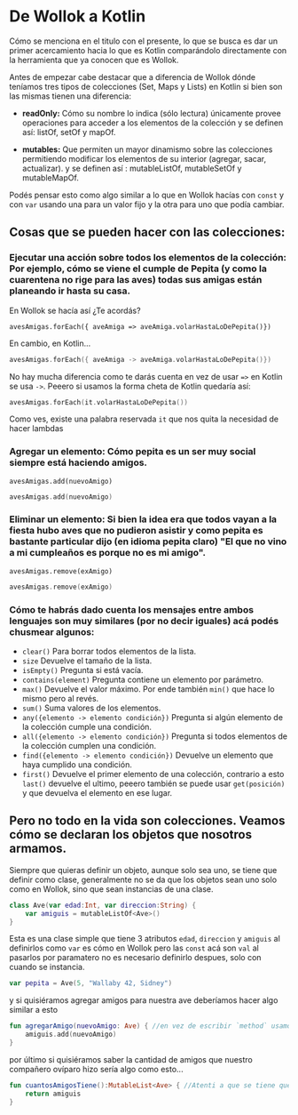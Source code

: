 # De Wollok a Kotlin

Cómo se menciona en el titulo con el presente, lo que se busca es dar un primer acercamiento hacia lo que es Kotlin comparándolo directamente con
la herramienta que ya conocen que es Wollok.

Antes de empezar cabe destacar que a diferencia de Wollok dónde teníamos tres tipos de colecciones (Set,  Maps y Lists) en Kotlin si bien son las mismas tienen una diferencia:

* **readOnly:** Cómo su nombre lo indica (sólo lectura) únicamente provee operaciones para acceder a los elementos de la colección y se definen así: listOf, setOf y mapOf.

* **mutables:** Que permiten un mayor dinamismo sobre las colecciones permitiendo modificar los elementos de su interior (agregar, sacar, actualizar).
y se definen así : mutableListOf, mutableSetOf y mutableMapOf.

Podés pensar esto como algo similar a lo que en Wollok hacías con ```const``` y con ```var``` usando una para un valor fijo y la otra para uno que podía cambiar.

## Cosas que se pueden hacer con las colecciones: 

### Ejecutar una acción sobre todos los elementos de la colección: Por ejemplo, cómo se viene el cumple de Pepita (y como la cuarentena no rige para las aves) todas sus amigas están planeando ir hasta su casa.

En Wollok se hacía así ¿Te acordás?

```wollok
avesAmigas.forEach({ aveAmiga => aveAmiga.volarHastaLoDePepita()}) 
```

En cambio, en Kotlin...

``` kotlin
avesAmigas.forEach({ aveAmiga -> aveAmiga.volarHastaLoDePepita()}) 
```
No hay mucha diferencia como te darás cuenta en vez de usar ```=>``` en Kotlin se usa ```->```. Peeero si usamos la forma cheta de Kotlin quedaría así:
``` kotlin
avesAmigas.forEach(it.volarHastaLoDePepita()) 
```
Como ves, existe una palabra reservada ```it``` que nos quita la necesidad de hacer lambdas



### Agregar un elemento: Cómo pepita es un ser muy social siempre está haciendo amigos.
``` wollok
avesAmigas.add(nuevoAmigo)
```
``` kotlin
avesAmigas.add(nuevoAmigo)
```


### Eliminar un elemento: Si bien la idea era que todos vayan a la fiesta hubo aves que no pudieron asistir y como pepita es bastante particular dijo (en idioma pepita claro) "El que no vino a mi cumpleaños es porque no es mi amigo".

``` wollok
avesAmigas.remove(exAmigo)
```

``` kotlin
avesAmigas.remove(exAmigo)
```


### Cómo te habrás dado cuenta los mensajes entre ambos lenguajes son muy similares (por no decir iguales) acá podés chusmear algunos:
- ``clear()``  Para borrar todos elementos de la lista.
- ```size``` Devuelve el tamaño de la lista.
- ```isEmpty()``` Pregunta si está vacía.
- ```contains(element)``` Pregunta contiene un elemento por parámetro.
- ```max()``` Devuelve el valor máximo. Por ende también ```min()``` que hace lo mismo pero al revés.
- ```sum()``` Suma valores de los elementos.
- ```any({elemento -> elemento condición})``` Pregunta si algún elemento de la colección cumple una condición.
- ```all({elemento -> elemento condición})``` Pregunta si todos elementos de la colección cumplen una condición.
- ```find({elemento -> elemento condición})``` Devuelve un elemento que haya cumplido una condición.
- ```first()``` Devuelve el primer elemento de una colección, contrario a esto ```last()``` devuelve el ultimo, peeero también se puede usar  ```get(posición)``` y que devuelva el elemento en ese lugar.


## Pero no todo en la vida son colecciones. Veamos cómo se declaran los objetos que nosotros armamos.
Siempre que quieras definir un objeto, aunque solo sea uno, se tiene que definir como clase, generalmente no se da que los objetos sean uno solo como en Wollok, sino que sean instancias de una clase.

```kotlin
class Ave(var edad:Int, var direccion:String) { 
    var amiguis = mutableListOf<Ave>()
} 
```
Esta es una clase simple que tiene 3 atributos ```edad```, ```direccion``` y ```amiguis``` al definirlos como ```var``` es cómo en Wollok pero las ```const``` acá son ```val``` 
al pasarlos por paramatero no es necesario definirlo despues, solo con cuando se instancia.
```kotlin
var pepita = Ave(5, "Wallaby 42, Sidney")
```

y si quisiéramos agregar amigos para nuestra ave deberíamos hacer algo similar a esto
```kotlin
fun agregarAmigo(nuevoAmigo: Ave) { //en vez de escribir `method` usamos `fun` y se tiene que especificar el tipo de dato del parámetro.
    amiguis.add(nuevoAmigo)
}
```
por último si quisiéramos saber la cantidad de amigos que nuestro compañero ovíparo hizo sería algo como esto...
```kotlin
fun cuantosAmigosTiene():MutableList<Ave> { //Atenti a que se tiene que especificar el tipo de dato que devuelve la funcion
    return amiguis
}
```
